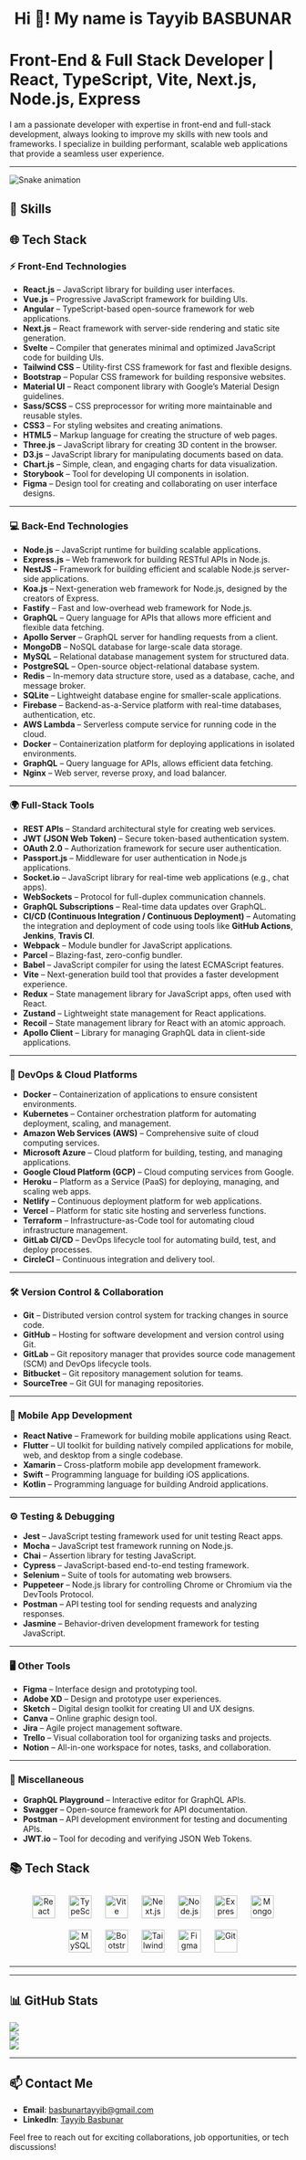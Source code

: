 

<h1 align="center">Hi 👋! My name is Tayyib BASBUNAR</h1>

# Front-End & Full Stack Developer | React, TypeScript, Vite, Next.js, Node.js, Express

I am a passionate developer with expertise in front-end and full-stack development, always looking to improve my skills with new tools and frameworks. I specialize in building performant, scalable web applications that provide a seamless user experience.

---
<img src="https://raw.githubusercontent.com/HIBA-BEG/HIBA-BEG/output/snake.svg" alt="Snake animation" />

## 🌟 **Skills**

## 🌐 **Tech Stack**

### ⚡ **Front-End Technologies**
- **React.js** – JavaScript library for building user interfaces.
- **Vue.js** – Progressive JavaScript framework for building UIs.
- **Angular** – TypeScript-based open-source framework for web applications.
- **Next.js** – React framework with server-side rendering and static site generation.
- **Svelte** – Compiler that generates minimal and optimized JavaScript code for building UIs.
- **Tailwind CSS** – Utility-first CSS framework for fast and flexible designs.
- **Bootstrap** – Popular CSS framework for building responsive websites.
- **Material UI** – React component library with Google’s Material Design guidelines.
- **Sass/SCSS** – CSS preprocessor for writing more maintainable and reusable styles.
- **CSS3** – For styling websites and creating animations.
- **HTML5** – Markup language for creating the structure of web pages.
- **Three.js** – JavaScript library for creating 3D content in the browser.
- **D3.js** – JavaScript library for manipulating documents based on data.
- **Chart.js** – Simple, clean, and engaging charts for data visualization.
- **Storybook** – Tool for developing UI components in isolation.
- **Figma** – Design tool for creating and collaborating on user interface designs.

---

### 💻 **Back-End Technologies**
- **Node.js** – JavaScript runtime for building scalable applications.
- **Express.js** – Web framework for building RESTful APIs in Node.js.
- **NestJS** – Framework for building efficient and scalable Node.js server-side applications.
- **Koa.js** – Next-generation web framework for Node.js, designed by the creators of Express.
- **Fastify** – Fast and low-overhead web framework for Node.js.
- **GraphQL** – Query language for APIs that allows more efficient and flexible data fetching.
- **Apollo Server** – GraphQL server for handling requests from a client.
- **MongoDB** – NoSQL database for large-scale data storage.
- **MySQL** – Relational database management system for structured data.
- **PostgreSQL** – Open-source object-relational database system.
- **Redis** – In-memory data structure store, used as a database, cache, and message broker.
- **SQLite** – Lightweight database engine for smaller-scale applications.
- **Firebase** – Backend-as-a-Service platform with real-time databases, authentication, etc.
- **AWS Lambda** – Serverless compute service for running code in the cloud.
- **Docker** – Containerization platform for deploying applications in isolated environments.
- **GraphQL** – Query language for APIs, allows efficient data fetching.
- **Nginx** – Web server, reverse proxy, and load balancer.

---

### 🌍 **Full-Stack Tools**
- **REST APIs** – Standard architectural style for creating web services.
- **JWT (JSON Web Token)** – Secure token-based authentication system.
- **OAuth 2.0** – Authorization framework for secure user authentication.
- **Passport.js** – Middleware for user authentication in Node.js applications.
- **Socket.io** – JavaScript library for real-time web applications (e.g., chat apps).
- **WebSockets** – Protocol for full-duplex communication channels.
- **GraphQL Subscriptions** – Real-time data updates over GraphQL.
- **CI/CD (Continuous Integration / Continuous Deployment)** – Automating the integration and deployment of code using tools like **GitHub Actions**, **Jenkins**, **Travis CI**.
- **Webpack** – Module bundler for JavaScript applications.
- **Parcel** – Blazing-fast, zero-config bundler.
- **Babel** – JavaScript compiler for using the latest ECMAScript features.
- **Vite** – Next-generation build tool that provides a faster development experience.
- **Redux** – State management library for JavaScript apps, often used with React.
- **Zustand** – Lightweight state management for React applications.
- **Recoil** – State management library for React with an atomic approach.
- **Apollo Client** – Library for managing GraphQL data in client-side applications.

---

### 🔧 **DevOps & Cloud Platforms**
- **Docker** – Containerization of applications to ensure consistent environments.
- **Kubernetes** – Container orchestration platform for automating deployment, scaling, and management.
- **Amazon Web Services (AWS)** – Comprehensive suite of cloud computing services.
- **Microsoft Azure** – Cloud platform for building, testing, and managing applications.
- **Google Cloud Platform (GCP)** – Cloud computing services from Google.
- **Heroku** – Platform as a Service (PaaS) for deploying, managing, and scaling web apps.
- **Netlify** – Continuous deployment platform for web applications.
- **Vercel** – Platform for static site hosting and serverless functions.
- **Terraform** – Infrastructure-as-Code tool for automating cloud infrastructure management.
- **GitLab CI/CD** – DevOps lifecycle tool for automating build, test, and deploy processes.
- **CircleCI** – Continuous integration and delivery tool.

---

### 🛠️ **Version Control & Collaboration**
- **Git** – Distributed version control system for tracking changes in source code.
- **GitHub** – Hosting for software development and version control using Git.
- **GitLab** – Git repository manager that provides source code management (SCM) and DevOps lifecycle tools.
- **Bitbucket** – Git repository management solution for teams.
- **SourceTree** – Git GUI for managing repositories.

---

### 📱 **Mobile App Development**
- **React Native** – Framework for building mobile applications using React.
- **Flutter** – UI toolkit for building natively compiled applications for mobile, web, and desktop from a single codebase.
- **Xamarin** – Cross-platform mobile app development framework.
- **Swift** – Programming language for building iOS applications.
- **Kotlin** – Programming language for building Android applications.

---

### ⚙️ **Testing & Debugging**
- **Jest** – JavaScript testing framework used for unit testing React apps.
- **Mocha** – JavaScript test framework running on Node.js.
- **Chai** – Assertion library for testing JavaScript.
- **Cypress** – JavaScript-based end-to-end testing framework.
- **Selenium** – Suite of tools for automating web browsers.
- **Puppeteer** – Node.js library for controlling Chrome or Chromium via the DevTools Protocol.
- **Postman** – API testing tool for sending requests and analyzing responses.
- **Jasmine** – Behavior-driven development framework for testing JavaScript.

---

### 🖥️ **Other Tools**
- **Figma** – Interface design and prototyping tool.
- **Adobe XD** – Design and prototype user experiences.
- **Sketch** – Digital design toolkit for creating UI and UX designs.
- **Canva** – Online graphic design tool.
- **Jira** – Agile project management software.
- **Trello** – Visual collaboration tool for organizing tasks and projects.
- **Notion** – All-in-one workspace for notes, tasks, and collaboration.

---

### 🌟 **Miscellaneous**
- **GraphQL Playground** – Interactive editor for GraphQL APIs.
- **Swagger** – Open-source framework for API documentation.
- **Postman** – API development environment for testing and documenting APIs.
- **JWT.io** – Tool for decoding and verifying JSON Web Tokens.

## 📚 **Tech Stack**

<div align="center">
  <a href="https://reactjs.org/" target="_blank"><img style="margin: 10px" src="https://profilinator.rishav.dev/skills-assets/react-original-wordmark.svg" alt="React" height="40" /></a>
  <a href="https://www.typescriptlang.org/" target="_blank"><img style="margin: 10px" src="https://profilinator.rishav.dev/skills-assets/typescript-original.svg" alt="TypeScript" height="40" /></a>
  <a href="https://vitejs.dev/" target="_blank"><img style="margin: 10px" src="https://vitejs.dev/logo.svg" alt="Vite" height="40" /></a>
  <a href="https://nextjs.org/" target="_blank"><img style="margin: 10px" src="https://upload.wikimedia.org/wikipedia/commons/8/8e/Next.js_Logo.svg" alt="Next.js" height="40" /></a>
  <a href="https://nodejs.org/" target="_blank"><img style="margin: 10px" src="https://profilinator.rishav.dev/skills-assets/nodejs-original-wordmark.svg" alt="Node.js" height="40" /></a>
  <a href="https://expressjs.com/" target="_blank"><img style="margin: 10px" src="https://expressjs.com/images/express/facebook/express-facebook-share.png" alt="Express.js" height="40" /></a>
  <a href="https://www.mongodb.com/" target="_blank"><img style="margin: 10px" src="https://profilinator.rishav.dev/skills-assets/mongodb-original-wordmark.svg" alt="MongoDB" height="40" /></a>
  <a href="https://www.mysql.com/" target="_blank"><img style="margin: 10px" src="https://profilinator.rishav.dev/skills-assets/mysql-original-wordmark.svg" alt="MySQL" height="40" /></a>
  <a href="https://getbootstrap.com/" target="_blank"><img style="margin: 10px" src="https://profilinator.rishav.dev/skills-assets/bootstrap-plain.svg" alt="Bootstrap" height="40" /></a>
  <a href="https://tailwindcss.com/" target="_blank"><img style="margin: 10px" src="https://profilinator.rishav.dev/skills-assets/tailwindcss-icon.svg" alt="Tailwind CSS" height="40" /></a>
  <a href="https://www.figma.com/" target="_blank"><img style="margin: 10px" src="https://profilinator.rishav.dev/skills-assets/figma-icon.svg" alt="Figma" height="40" /></a>
  <a href="https://git-scm.com/" target="_blank"><img style="margin: 10px" src="https://profilinator.rishav.dev/skills-assets/git-scm-icon.svg" alt="Git" height="40" /></a>
</div>

---



---

## 📊 **GitHub Stats**

![](https://github-readme-stats.vercel.app/api?username=tbasdev57&theme=radical&hide_border=false&include_all_commits=true&count_private=true)  
![](https://github-readme-streak-stats.herokuapp.com/?user=tbasdev57&theme=radical&hide_border=false)  
![](https://github-readme-stats.vercel.app/api/top-langs/?username=tbasdev57&theme=radical&hide_border=false&include_all_commits=true&count_private=true&layout=compact)

---

## 📫 **Contact Me**

- **Email**: [basbunartayyib@gmail.com](mailto:basbunartayyib@gmail.com)  
- **LinkedIn**: [Tayyib Basbunar](https://www.linkedin.com/in/tayyib-basbunar-/)

Feel free to reach out for exciting collaborations, job opportunities, or tech discussions!
